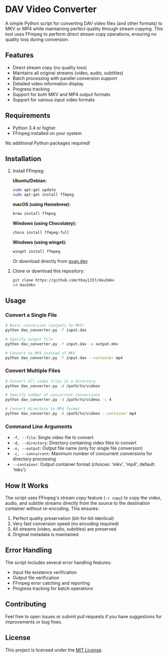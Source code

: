 # DAV Video Converter

A simple Python script for converting DAV video files (and other formats) to MKV or MP4 while maintaining perfect quality through stream copying. This tool uses FFmpeg to perform direct stream copy operations, ensuring no quality loss during conversion.

## Features

- Direct stream copy (no quality loss)
- Maintains all original streams (video, audio, subtitles)
- Batch processing with parallel conversion support
- Detailed video information display
- Progress tracking
- Support for both MKV and MP4 output formats
- Support for various input video formats

## Requirements

- Python 3.4 or higher
- FFmpeg installed on your system

No additional Python packages required!

## Installation

1. Install FFmpeg:

   **Ubuntu/Debian:**
   ```bash
   sudo apt-get update
   sudo apt-get install ffmpeg
   ```

   **macOS (using Homebrew):**
   ```bash
   brew install ffmpeg
   ```

   **Windows (using Chocolatey):**
   ```bash
   choco install ffmpeg-full
   ```
   **Windows (using winget):**
   ```bash
   winget install ffmpeg
   ```
   Or download directly from [gyan.dev](https://www.gyan.dev/ffmpeg/builds/)

2. Clone or download this repository:
   ```bash
   git clone https://github.com/tboy1337/dav2mkv
   cd dav2mkv
   ```

## Usage

### Convert a Single File

```bash
# Basic conversion (outputs to MKV)
python dav_converter.py -f input.dav

# Specify output file
python dav_converter.py -f input.dav -o output.mkv

# Convert to MP4 instead of MKV
python dav_converter.py -f input.dav --container mp4
```

### Convert Multiple Files

```bash
# Convert all video files in a directory
python dav_converter.py -d /path/to/videos

# Specify number of concurrent conversions
python dav_converter.py -d /path/to/videos -c 4

# Convert directory to MP4 format
python dav_converter.py -d /path/to/videos --container mp4
```

### Command Line Arguments

- `-f, --file`: Single video file to convert
- `-d, --directory`: Directory containing video files to convert
- `-o, --output`: Output file name (only for single file conversion)
- `-c, --concurrent`: Maximum number of concurrent conversions for directory processing
- `--container`: Output container format (choices: 'mkv', 'mp4', default: 'mkv')

## How It Works

The script uses FFmpeg's stream copy feature (`-c copy`) to copy the video, audio, and subtitle streams directly from the source to the destination container without re-encoding. This ensures:

1. Perfect quality preservation (bit-for-bit identical)
2. Very fast conversion speed (no encoding required)
3. All streams (video, audio, subtitles) are preserved
4. Original metadata is maintained

## Error Handling

The script includes several error handling features:
- Input file existence verification
- Output file verification
- FFmpeg error catching and reporting
- Progress tracking for batch operations

## Contributing

Feel free to open issues or submit pull requests if you have suggestions for improvements or bug fixes.

## License

This project is licensed under the [MIT License](LICENSE.txt).
